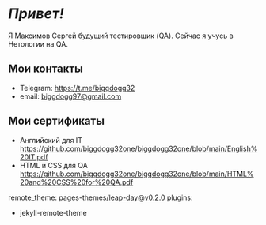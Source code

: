 # _Привет!_

Я Максимов Сергей будущий тестировщик (QA). Cейчас я учусь в Нетологии на QA.

## Мои контакты

- Telegram: https://t.me/biggdogg32
- email: biggdogg97@gmail.com

## Мои сертификаты


- Английский для IT https://github.com/biggdogg32one/biggdogg32one/blob/main/English%20IT.pdf
- HTML и CSS для QA https://github.com/biggdogg32one/biggdogg32one/blob/main/HTML%20and%20CSS%20for%20QA.pdf

remote_theme: pages-themes/leap-day@v0.2.0
plugins:
- jekyll-remote-theme
